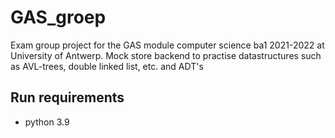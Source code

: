 # GAS_groep
Exam group project for the GAS module computer science ba1 2021-2022 at University of Antwerp.
Mock store backend to practise datastructures such as AVL-trees, double linked list, etc. and ADT's

## Run requirements
- python 3.9
